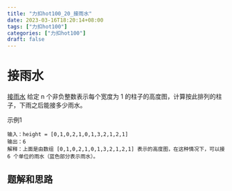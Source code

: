 ```yaml
---
title: "力扣hot100_20_接雨水"
date: 2023-03-16T18:20:14+08:00
tags: ["力扣hot100"]
categories: ["力扣hot100"]
draft: false
---
```


# 接雨水
[接雨水](https://leetcode.cn/problems/trapping-rain-water/?favorite=2cktkvj)
给定 n 个非负整数表示每个宽度为 1 的柱子的高度图，计算按此排列的柱子，下雨之后能接多少雨水。

示例1
```text
输入：height = [0,1,0,2,1,0,1,3,2,1,2,1]
输出：6
解释：上面是由数组 [0,1,0,2,1,0,1,3,2,1,2,1] 表示的高度图，在这种情况下，可以接 6 个单位的雨水（蓝色部分表示雨水）。

```

## 题解和思路


```c++

```